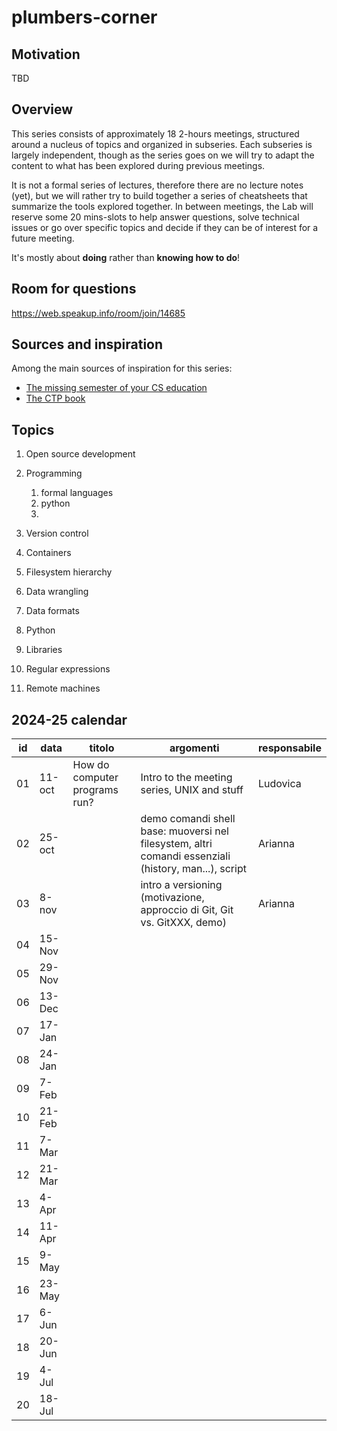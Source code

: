 # plumbers-corner

## Motivation

TBD

## Overview

This series consists of approximately 18 2-hours meetings, structured around a nucleus of topics and organized in subseries.
Each subseries is largely independent, though as the series goes on we will try to adapt the content to what has been explored during previous meetings.

It is not a formal series of lectures, therefore there are no lecture notes (yet), but we will rather try to build together a series of cheatsheets that summarize the tools explored together.
In between meetings, the Lab will reserve some 20 mins-slots to help answer questions, solve technical issues or go over specific topics and decide if they can be of interest for a future meeting.

It's mostly about **doing** rather than **knowing how to do**!

## Room for questions

https://web.speakup.info/room/join/14685

## Sources and inspiration

Among the main sources of inspiration for this series:
- [The missing semester of your CS education](https://missing.csail.mit.edu/)
- [The CTP book](https://comp-think.github.io/)

## Topics

1. Open source development


2. Programming
   1. formal languages
   2. python
   3.

3. Version control
4. Containers
5. Filesystem hierarchy
6. Data wrangling
7. Data formats
8. Python
9.  Libraries
10. Regular expressions
11. Remote machines



## 2024-25 calendar

| id | data   | titolo | argomenti | responsabile |
|----|--------|--------|-----------|--------------|
| 01 | 11-oct | How do computer programs run? | Intro to the meeting series, UNIX and stuff | Ludovica |
| 02 | 25-oct |  | demo comandi shell base: muoversi nel filesystem, altri comandi essenziali (history, man...), script | Arianna |
| 03 | 8-nov  |  | intro a versioning (motivazione, approccio di Git, Git vs. GitXXX, demo) | Arianna |
| 04 | 15-Nov |
| 05 | 29-Nov |
| 06 | 13-Dec |
| 07 | 17-Jan |
| 08 | 24-Jan |
| 09 | 7-Feb  |
| 10 | 21-Feb |
| 11 | 7-Mar  |
| 12 | 21-Mar |
| 13 | 4-Apr  |
| 14 | 11-Apr |
| 15 | 9-May  |
| 16 | 23-May |
| 17 | 6-Jun  |
| 18 | 20-Jun |
| 19 | 4-Jul  |
| 20 | 18-Jul |